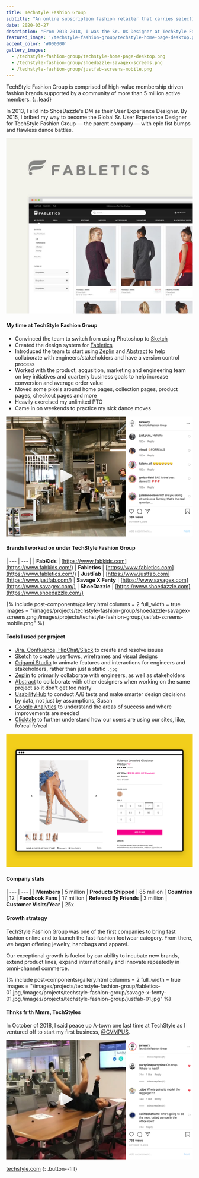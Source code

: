 ```yaml
---
title: TechStyle Fashion Group
subtitle: "An online subscription fashion retailer that carries selections of shoes, handbags, jewelry, and denim."
date: 2020-03-27
description: "From 2013-2018, I was the Sr. UX Designer at TechStyle Fashion Group — primarily focusing on Fabletics while providing support for the other brands."
featured_image: '/techstyle-fashion-group/techstyle-home-page-desktop.png'
accent_color: '#000000'
gallery_images:
  - /techstyle-fashion-group/techstyle-home-page-desktop.png
  - /techstyle-fashion-group/shoedazzle-savagex-screens.png
  - /techstyle-fashion-group/justfab-screens-mobile.png
---
```


TechStyle Fashion Group is comprised of high-value membership driven fashion brands supported by a community of more than 5 million active members.
{: .lead}

In 2013, I slid into ShoeDazzle's DM as their User Experience Designer. By 2015, I bribed my way to become the Global Sr. User Experience Designer for TechStyle Fashion Group — the parent company — with epic fist bumps and flawless dance battles.

![Fabletics](/images/projects/techstyle-fashion-group/fabletics-02.png)

#### My time at TechStyle Fashion Group

- Convinced the team to switch from using Photoshop to [Sketch][url-sketch]
- Created the design system for [Fabletics][url-fabletics]
- Introduced the team to start using [Zeplin][url-zeplin] and [Abstract][url-abstract] to help collaborate with engineers/stakeholders and have a version control process
- Worked with the product, acqusition, marketing and engineering team on key initiatives and quarterly business goals to help increase conversion and average order value
- Moved some pixels around home pages, collection pages, product pages, checkout pages and more
- Heavily exercised my unlimited PTO
- Came in on weekends to practice my sick dance moves

[![Dancing at TechStyle Fashion Group](/images/projects/techstyle-fashion-group/techstyle-bruno-mars.png)](https://www.instagram.com/p/BLXNmMfDJ37/)

#### Brands I worked on under TechStyle Fashion Group

| --- | --- |
| **FabKids** | [https://www.fabkids.com](https://www.fabkids.com/)
| **Fabletics** | [https://www.fabletics.com](https://www.fabletics.com/)
| **JustFab** | [https://www.justfab.com](https://www.justfab.com/)
| **Savage X Fenty** | [https://www.savagex.com](https://www.savagex.com/)
| **ShoeDazzle** | [https://www.shoedazzle.com](https://www.shoedazzle.com/)

{% include post-components/gallery.html
	columns = 2
	full_width = true
	images = "/images/projects/techstyle-fashion-group/shoedazzle-savagex-screens.png,/images/projects/techstyle-fashion-group/justfab-screens-mobile.png"
%}

#### Tools I used per project

- [Jira, Confluence, HipChat/Slack][url-atlassian] to create and resolve issues
- [Sketch][url-sketch] to create userflows, wireframes and visual designs
- [Origami Studio][url-origami-studio] to animate features and interactions for engineers and stakeholders, rather than just a static `.jpg`
- [Zeplin][url-zeplin] to primarily collaborate with engineers, as well as stakeholders
- [Abstract][url-abstract] to collaborate with other designers when working on the same project so it don't get too nasty
- [UsabilityHub][url-usabilityhub] to conduct A/B tests and make smarter design decisions by data, not just by assumptions, Susan
- [Google Analytics][url-ga] to understand the areas of success and where improvements are needed
- [Clicktale][url-clicktale] to further understand how our users are using our sites, like, fo'real fo'real

![ShoeDazzle Product Page](/images/projects/techstyle-fashion-group/shoedazzle-product-page-desktop.png)

#### Company stats

| --- | --- |
| **Members** | 5 million
| **Products Shipped** | 85 million
| **Countries** | 12
| **Facebook Fans** | 17 million
| **Referred By Friends** | 3 million
| **Customer Visits/Year** | 25x

#### Growth strategy

TechStyle Fashion Group was one of the first companies to bring fast fashion online and to launch the fast-fashion footwear category. From there, we began offering jewelry, handbags and apparel.

Our exceptional growth is fueled by our ability to incubate new brands, extend product lines, expand internationally and innovate repeatedly in omni-channel commerce.

{% include post-components/gallery.html
	columns = 2
	full_width = true
	images = "/images/projects/techstyle-fashion-group/fabletics-01.jpg,/images/projects/techstyle-fashion-group/savage-x-fenty-01.jpg,/images/projects/techstyle-fashion-group/justfab-01.jpg"
%}

#### Thnks fr th Mmrs, TechStyles

In October of 2018, I said peace up A-town one last time at TechStyle as I ventured off to start my first business, [@CVMPUS][url-cvmpus].

[![Instagram video](/images/projects/techstyle-fashion-group/instagram-video-01.png)](https://www.instagram.com/p/Bo91jw-gXVx/)

[techstyle.com](https://www.techstyle.com)
{: .button--fill}

[url-sketch]: https://www.sketch.com
[url-fabletics]: https://www.fabletics.com
[url-fabkids]: https://www.fabkids.com
[url-shoedazzle]: https://www.shoedazzle.com
[url-savagexfenty]: https://www.savagex.com
[url-justfab]: https://www.justfab.com
[url-zeplin]: https://www.zeplin.io
[url-abstract]: https://www.abstract.com
[url-cvmpus]: https://www.instagram.com/cvmpus
[url-atlassian]: https://www.atlassian.com/
[url-origami-studio]: https://origami.design/
[url-usabilityhub]: https://usabilityhub.com/
[url-ga]: https://marketingplatform.google.com/about/analytics/
[url-clicktale]: https://www.clicktale.com/